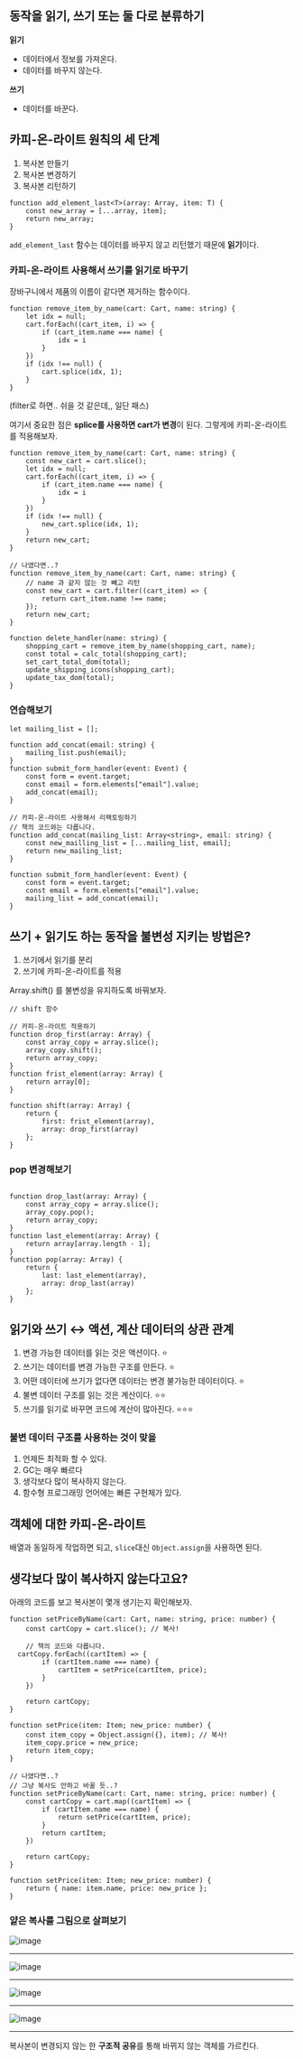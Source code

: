 ## 동작을 읽기, 쓰기 또는 둘 다로 분류하기

**읽기**

- 데이터에서 정보를 가져온다.
- 데이터를 바꾸지 않는다.

**쓰기**

- 데이터를 바꾼다.

## 카피-온-라이트 원칙의 세 단계

1. 복사본 만들기
2. 복사본 변경하기
3. 복사본 리턴하기

```tsx
function add_element_last<T>(array: Array, item: T) {
	const new_array = [...array, item];
	return new_array;
}
```

`add_element_last` 함수는 데이터를 바꾸지 않고 리턴했기 때문에 **읽기**이다.

### 카피-온-라이트 사용해서 쓰기를 읽기로 바꾸기

장바구니에서 제품의 이름이 같다면 제거하는 함수이다.

```tsx
function remove_item_by_name(cart: Cart, name: string) {
	let idx = null;
	cart.forEach((cart_item, i) => {
		if (cart_item.name === name) {
			idx = i
		}
	})
	if (idx !== null) {
		cart.splice(idx, 1);
	}
}
```

(filter로 하면.. 쉬을 것 같은데,, 일단 패스)

여기서 중요한 점은 **splice를 사용하면 cart가 변경**이 된다. 그렇게에 카피-온-라이트를 적용해보자.

```tsx
function remove_item_by_name(cart: Cart, name: string) {
	const new_cart = cart.slice();
	let idx = null;
	cart.forEach((cart_item, i) => {
		if (cart_item.name === name) {
			idx = i
		}
	})
	if (idx !== null) {
		new_cart.splice(idx, 1);
	}
	return new_cart;
}

// 나였다면..?
function remove_item_by_name(cart: Cart, name: string) {
	// name 과 같지 않는 것 빼고 리턴
	const new_cart = cart.filter((cart_item) => {
		return cart_item.name !== name;
	});
	return new_cart;
}

function delete_handler(name: string) {
	shopping_cart = remove_item_by_name(shopping_cart, name);
	const total = calc_total(shopping_cart);
	set_cart_total_dom(total);
	update_shipping_icons(shopping_cart);
	update_tax_dom(total);
}
```

### 연습해보기

```tsx
let mailing_list = [];

function add_concat(email: string) {
	mailing_list.push(email);
}
function submit_form_handler(event: Event) {
	const form = event.target;
	const email = form.elements["email"].value;
	add_concat(email);
}

// 카피-온-라이트 사용해서 리팩토링하기
// 책의 코드와는 다릅니다.
function add_concat(mailing_list: Array<string>, email: string) {
	const new_mailling_list = [...mailing_list, email];
	return new_mailing_list;
}

function submit_form_handler(event: Event) {
	const form = event.target;
	const email = form.elements["email"].value;
	mailing_list = add_concat(email);
}
```

## 쓰기 + 읽기도 하는 동작을 불변성 지키는 방법은?

1. 쓰기에서 읽기를 분리
2. 쓰기에 카피-온-라이트를 적용

Array.shift() 를 불변성을 유지하도록 바꿔보자.

```tsx
// shift 함수

// 카피-온-라이트 적용하기
function drop_first(array: Array) {
	const array_copy = array.slice();
	array_copy.shift();
	return array_copy;
}
function frist_element(array: Array) {
	return array[0];
}

function shift(array: Array) {
	return {
		first: frist_element(array),
		array: drop_first(array)
	};
}
```

### pop 변경해보기

```tsx

function drop_last(array: Array) {
	const array_copy = array.slice();
	array_copy.pop();
	return array_copy;
}
function last_element(array: Array) {
	return array[array.length - 1];
}
function pop(array: Array) {
	return {
		last: last_element(array),
		array: drop_last(array)
	};
}
```

## 읽기와 쓰기 ↔ 액션, 계산 데이터의 상관 관계

1. 변경 가능한 데이터를 읽는 것은 액션이다. ⭐️
2. 쓰기는 데이터를 변경 가능한 구조를 만든다. ⭐️
3. 어떤 데이터에 쓰기가 없다면 데이터는 변경 불가능한 데이터이다. ⭐️
4. 불변 데이터 구조를 읽는 것은 계산이다. ⭐️⭐️
5. 쓰기를 읽기로 바꾸면 코드에 계산이 많아진다. ⭐️⭐️⭐️

### 불변 데이터 구조를 사용하는 것이 맞을

1. 언제든 최적화 할 수 있다.
2. GC는 매우 빠르다
3. 생각보다 많이 복사하지 않는다.
4. 함수형 프로그래밍 언어에는 빠른 구현체가 있다.

## 객체에 대한 카피-온-라이트

배열과 동일하게 작업하면 되고, `slice`대신 `Object.assign`을 사용하면 된다.

## 생각보다 많이 복사하지 않는다고요?

아래의 코드를 보고 복사본이 몇개 생기는지 확인해보자.

```tsx
function setPriceByName(cart: Cart, name: string, price: number) {
	const cartCopy = cart.slice(); // 복사!
	
	// 책의 코드와 다릅니다.
  cartCopy.forEach((cartItem) => { 
		if (cartItem.name === name) {
			cartItem = setPrice(cartItem, price);
		}
	})
	
	return cartCopy;
}

function setPrice(item: Item; new_price: number) {
	const item_copy = Object.assign({}, item); // 복사!
	item_copy.price = new_price;
	return item_copy;
}

// 나였다면..?
// 그냥 복사도 안하고 바꿀 듯..?
function setPriceByName(cart: Cart, name: string, price: number) {
	const cartCopy = cart.map((cartItem) => { 
		if (cartItem.name === name) {
			return setPrice(cartItem, price);
		}
		return cartItem;
	})
	
	return cartCopy;
}

function setPrice(item: Item; new_price: number) {
	return { name: item.name, price: new_price };
}
```

### 얕은 복사를 그림으로 살펴보기

![image](https://github.com/user-attachments/assets/753914be-319d-47d9-aece-b25e4e1f7faa)

---

![image](https://github.com/user-attachments/assets/7a0792eb-d9de-4ba2-a6cd-6ff7bee0adca)

---

![image](https://github.com/user-attachments/assets/c4c605cd-42c3-4d4a-831c-70608b0130ee)

---

![image](https://github.com/user-attachments/assets/e239c02e-7ac5-45b5-8beb-48cb2a7a47a8)

---

복사본이 변경되지 않는 한 **구조적 공유**를 통해 바뀌지 않는 객체를 가르킨다.
